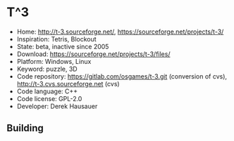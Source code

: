 # T^3

- Home: http://t-3.sourceforge.net/, https://sourceforge.net/projects/t-3/
- Inspiration: Tetris, Blockout
- State: beta, inactive since 2005
- Download: https://sourceforge.net/projects/t-3/files/
- Platform: Windows, Linux
- Keyword: puzzle, 3D
- Code repository: https://gitlab.com/osgames/t-3.git (conversion of cvs), http://t-3.cvs.sourceforge.net (cvs)
- Code language: C++
- Code license: GPL-2.0
- Developer: Derek Hausauer

## Building

